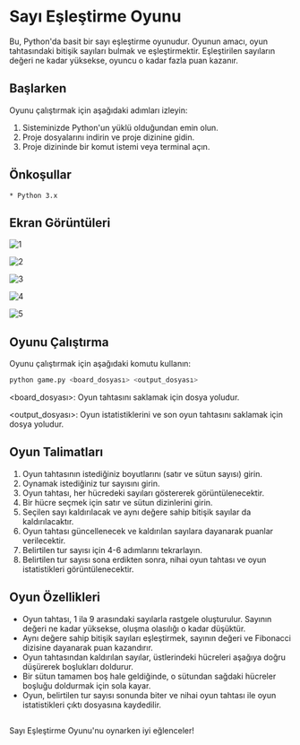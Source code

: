 
# Sayı Eşleştirme Oyunu


Bu, Python'da basit bir sayı eşleştirme oyunudur. Oyunun amacı, oyun tahtasındaki bitişik sayıları bulmak ve eşleştirmektir. Eşleştirilen sayıların değeri ne kadar yüksekse, oyuncu o kadar fazla puan kazanır.

## Başlarken
Oyunu çalıştırmak için aşağıdaki adımları izleyin:

   1. Sisteminizde Python'un yüklü olduğundan emin olun.
   2. Proje dosyalarını indirin ve proje dizinine gidin.
   3. Proje dizininde bir komut istemi veya terminal açın.


## Önkoşullar
    
    * Python 3.x



## Ekran Görüntüleri
![1](https://github.com/kagantemizkan/python-number-matching/assets/46727689/59d6e8b2-288e-4bf7-944c-768af3f16094)

![2](https://github.com/kagantemizkan/python-number-matching/assets/46727689/99b298c0-f60a-4a91-9fb9-53910a315615) 

![3](https://github.com/kagantemizkan/python-number-matching/assets/46727689/fe724e82-313b-4fbc-a356-cf53715b7e04)

![4](https://github.com/kagantemizkan/python-number-matching/assets/46727689/b05b74f2-76d5-403d-a330-39c8fa281b81)

![5](https://github.com/kagantemizkan/python-number-matching/assets/46727689/e34738d7-3300-42d4-a1d1-9e8030418e8f)




## Oyunu Çalıştırma
 
Oyunu çalıştırmak için aşağıdaki komutu kullanın:

```bash 
python game.py <board_dosyası> <output_dosyası>
```

<board_dosyası>: Oyun tahtasını saklamak için dosya yoludur.

<output_dosyası>: Oyun istatistiklerini ve son oyun tahtasını saklamak için dosya yoludur.
    
## Oyun Talimatları

 1. Oyun tahtasının istediğiniz boyutlarını (satır ve sütun sayısı) girin.
 2. Oynamak istediğiniz tur sayısını girin.
 3. Oyun tahtası, her hücredeki sayıları göstererek görüntülenecektir.
 4. Bir hücre seçmek için satır ve sütun dizinlerini girin.
 5. Seçilen sayı kaldırılacak ve aynı değere sahip bitişik sayılar da kaldırılacaktır.
 6. Oyun tahtası güncellenecek ve kaldırılan sayılara dayanarak puanlar verilecektir.
 7. Belirtilen tur sayısı için 4-6 adımlarını tekrarlayın.
 8. Belirtilen tur sayısı sona erdikten sonra, nihai oyun tahtası ve oyun istatistikleri   görüntülenecektir.

 ## Oyun Özellikleri
+ Oyun tahtası, 1 ila 9 arasındaki sayılarla rastgele oluşturulur. Sayının değeri ne kadar yüksekse, oluşma olasılığı o kadar düşüktür.
+ Aynı değere sahip bitişik sayıları eşleştirmek, sayının değeri ve Fibonacci dizisine dayanarak puan kazandırır.
+ Oyun tahtasından kaldırılan sayılar, üstlerindeki hücreleri aşağıya doğru düşürerek boşlukları doldurur.
+ Bir sütun tamamen boş hale geldiğinde, o sütundan sağdaki hücreler boşluğu doldurmak için sola kayar.
+ Oyun, belirtilen tur sayısı sonunda biter ve nihai oyun tahtası ile oyun istatistikleri çıktı dosyasına kaydedilir.
## 

Sayı Eşleştirme Oyunu'nu oynarken iyi eğlenceler!
